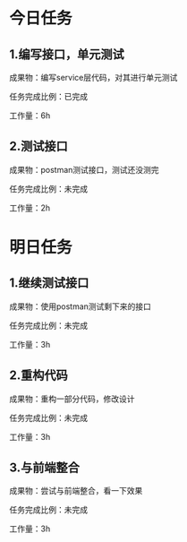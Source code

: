 # 今日任务

## 1.编写接口，单元测试

成果物：编写service层代码，对其进行单元测试

任务完成比例：已完成

工作量：6h

## 2.测试接口

成果物：postman测试接口，测试还没测完

任务完成比例：未完成

工作量：2h

# 明日任务

## 1.继续测试接口

成果物：使用postman测试剩下来的接口

任务完成比例：未完成

工作量：3h

## 2.重构代码

成果物：重构一部分代码，修改设计

任务完成比例：未完成

工作量：3h

## 3.与前端整合

成果物：尝试与前端整合，看一下效果

任务完成比例：未完成

工作量：3h